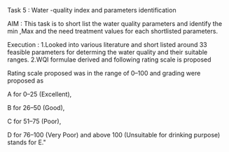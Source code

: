 Task 5 : Water -quality index and parameters identification

AIM : This task is to short list the water quality parameters and  identify the min ,Max and the need treatment values for each shortlisted parameters.

Execution : 1.Looked into various literature and short listed around 33 feasible parameters for determing the water quality and their suitable ranges.
            2.WQI formulae derived and following rating scale is proposed
            
Rating scale proposed was in the range of 0–100 and
grading were proposed as 

A for 0–25 (Excellent), 

B for 26–50 (Good), 

C for 51–75 (Poor),   

D for 76–100 (Very Poor) 
and above 100 (Unsuitable for drinking purpose) stands for E."
               
